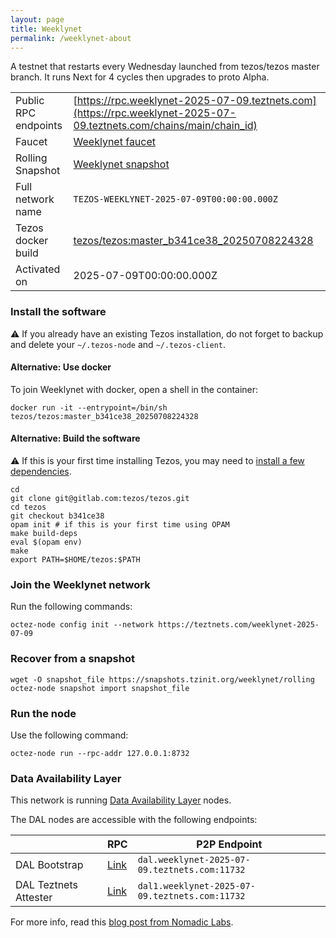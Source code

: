 ```yaml
---
layout: page
title: Weeklynet
permalink: /weeklynet-about
---
```


A testnet that restarts every Wednesday launched from tezos/tezos master branch. It runs Next for 4 cycles then upgrades to proto Alpha.

| | |
|-------|---------------------|
| Public RPC endpoints | [https://rpc.weeklynet-2025-07-09.teztnets.com](https://rpc.weeklynet-2025-07-09.teztnets.com/chains/main/chain_id)<br/> |
| Faucet | [Weeklynet faucet](https://faucet.weeklynet-2025-07-09.teztnets.com) |
| Rolling Snapshot | [Weeklynet snapshot](https://snapshots.tzinit.org/weeklynet/rolling) |
| Full network name | `TEZOS-WEEKLYNET-2025-07-09T00:00:00.000Z` |
| Tezos docker build | [tezos/tezos:master_b341ce38_20250708224328](https://hub.docker.com/r/tezos/tezos/tags?page=1&ordering=last_updated&name=master_b341ce38_20250708224328) |
| Activated on | 2025-07-09T00:00:00.000Z |





### Install the software

⚠️  If you already have an existing Tezos installation, do not forget to backup and delete your `~/.tezos-node` and `~/.tezos-client`.



#### Alternative: Use docker

To join Weeklynet with docker, open a shell in the container:

```
docker run -it --entrypoint=/bin/sh tezos/tezos:master_b341ce38_20250708224328
```


#### Alternative: Build the software

⚠️  If this is your first time installing Tezos, you may need to [install a few dependencies](https://tezos.gitlab.io/introduction/howtoget.html#setting-up-the-development-environment-from-scratch).

```
cd
git clone git@gitlab.com:tezos/tezos.git
cd tezos
git checkout b341ce38
opam init # if this is your first time using OPAM
make build-deps
eval $(opam env)
make
export PATH=$HOME/tezos:$PATH
```

### Join the Weeklynet network

Run the following commands:

```
octez-node config init --network https://teztnets.com/weeklynet-2025-07-09

```


### Recover from a snapshot

```
wget -O snapshot_file https://snapshots.tzinit.org/weeklynet/rolling
octez-node snapshot import snapshot_file
```


### Run the node

Use the following command:

```
octez-node run --rpc-addr 127.0.0.1:8732
```




### Data Availability Layer

This network is running [Data Availability Layer](https://tezos.gitlab.io/shell/dal.html) nodes.


The DAL nodes are accessible with the following endpoints:

| | RPC | P2P Endpoint |
|------------|---------|--------------|
| DAL Bootstrap | [Link](https://dal-bootstrap-rpc.weeklynet-2025-07-09.teztnets.com/p2p/gossipsub/scores) | `dal.weeklynet-2025-07-09.teztnets.com:11732` |
| DAL Teztnets Attester | [Link](https://dal-attester-rpc.weeklynet-2025-07-09.teztnets.com/p2p/gossipsub/scores) | `dal1.weeklynet-2025-07-09.teztnets.com:11732` |


For more info, read this [blog post from Nomadic Labs](https://research-development.nomadic-labs.com/data-availability-layer-tezos.html).



